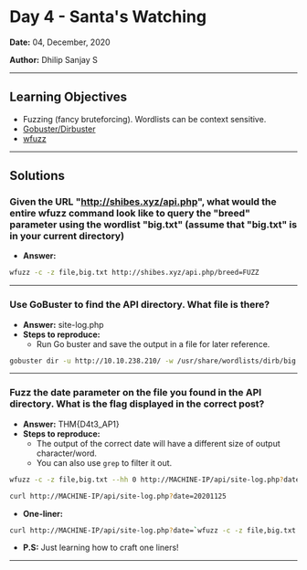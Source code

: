 # Day 4 - Santa's Watching

**Date:** 04, December, 2020

**Author:** Dhilip Sanjay S

---
## Learning Objectives
- Fuzzing (fancy bruteforcing). Wordlists can be context sensitive.
- [Gobuster/Dirbuster](https://github.com/OJ/gobuster)
- [wfuzz](https://github.com/xmendez/wfuzz)

---
## Solutions
### Given the URL "http://shibes.xyz/api.php", what would the entire wfuzz command look like to query the "breed" parameter using the wordlist "big.txt" (assume that "big.txt" is in your current directory)
- **Answer:**
```bash
wfuzz -c -z file,big.txt http://shibes.xyz/api.php/breed=FUZZ
```
---
### Use GoBuster to find the API directory. What file is there?
- **Answer:** site-log.php
- **Steps to reproduce:** 
    - Run Go buster and save the output in a file for later reference.
```bash
gobuster dir -u http://10.10.238.210/ -w /usr/share/wordlists/dirb/big.txt -t 50 -x php,txt,html | tee GobusterOutput.txt
```

---
### Fuzz the date parameter on the file you found in the API directory. What is the flag displayed in the correct post?
- **Answer:** THM{D4t3_AP1}
- **Steps to reproduce:** 
    - The output of the correct date will have a different size of output character/word. 
    - You can also use `grep` to filter it out.

```bash
wfuzz -c -z file,big.txt --hh 0 http://MACHINE-IP/api/site-log.php?date=FUZZ

curl http://MACHINE-IP/api/site-log.php?date=20201125
```

- **One-liner:**

```bash
curl http://MACHINE-IP/api/site-log.php?date=`wfuzz -c -z file,big.txt --hh 0 http://MACHINE-IP/api/site-log.php?date=FUZZ 2>/dev/null| grep "1 W" | awk '{print $(NF-1)}'| xargs`
```

- **P.S:** Just learning how to craft one liners!

---